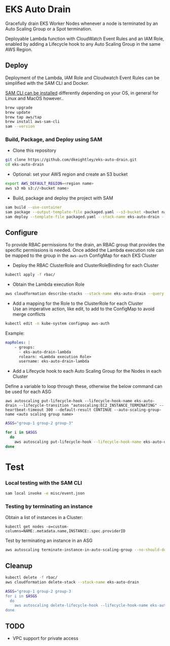 # EKS Auto Drain

Gracefully drain EKS Worker Nodes whenever a node is terminated by an Auto Scaling Group or a Spot termination.

Deployable Lambda function with CloudWatch Event Rules and an IAM Role, enabled by adding a Lifecycle hook to any Auto Scaling Group in the same AWS Region.

## Deploy

Deployment of the Lambda, IAM Role and Cloudwatch Event Rules can be simplified with the SAM CLI and Docker.

[SAM CLI can be installed](https://docs.aws.amazon.com/serverless-application-model/latest/developerguide/serverless-sam-cli-install.html) differently depending on your OS, in general for Linux and MacOS however..

```bash
brew upgrade
brew update
brew tap aws/tap
brew install aws-sam-cli
sam --version
```

### Build, Package, and Deploy using SAM

* Clone this repository

```bash
git clone https://github.com/dkeightley/eks-auto-drain.git
cd eks-auto-drain
```

* Optional: set your AWS region and create an S3 bucket

```bash
export AWS_DEFAULT_REGION=<region name>
aws s3 mb s3://<bucket name>
```

* Build, package and deploy the project with SAM

```bash
sam build --use-container
sam package --output-template-file packaged.yaml --s3-bucket <bucket name>
sam deploy --template-file packaged.yaml --stack-name eks-auto-drain --capabilities CAPABILITY_IAM
```

## Configure

To provide RBAC permissions for the drain, an RBAC group that provides the specific permissions is needed. Once added the Lambda execution role can be mapped to the group in the `aws-auth` ConfigMap for each EKS Cluster

* Deploy the RBAC ClusterRole and ClusterRoleBinding for each Cluster

```bash
kubectl apply -f rbac/
```

* Obtain the Lambda execution Role

```bash
aws cloudformation describe-stacks --stack-name eks-auto-drain --query 'Stacks[0].Outputs[0].OutputValue'
 ```

* Add a mapping for the Role to the ClusterRole for each Cluster
\
Use an imperative action, like edit, to add to the ConfigMap to avoid merge conflicts

```bash
kubectl edit -n kube-system configmap aws-auth
```

Example:

```yaml
mapRoles: |
    - groups:
      - eks-auto-drain-lambda
      rolearn: <Lambda execution Role>
      username: eks-auto-drain-lambda
```

* Add a Lifecycle hook to each Auto Scaling Group for the Nodes in each Cluster

Define a variable to loop through these, otherwise the below command can be used for each ASG

`aws autoscaling put-lifecycle-hook --lifecycle-hook-name eks-auto-drain --lifecycle-transition "autoscaling:EC2_INSTANCE_TERMINATING" --heartbeat-timeout 300 --default-result CONTINUE --auto-scaling-group-name <auto scaling group name>`

```bash
ASGS="group-1 group-2 group-3"
```

```bash
for i in $ASGS
  do
    aws autoscaling put-lifecycle-hook --lifecycle-hook-name eks-auto-drain --lifecycle-transition "autoscaling:EC2_INSTANCE_TERMINATING" --heartbeat-timeout 300 --default-result CONTINUE --auto-scaling-group-name $i
done
```

# Test

### Local testing with the SAM CLI

```bash
sam local invoke -e misc/event.json
```

### Testing by terminating an instance

Obtain a list of instances in a Cluster:

`kubectl get nodes -o=custom-columns=NAME:.metadata.name,INSTANCE:.spec.providerID `

Test by terminating an instance in an ASG

```bash
aws autoscaling terminate-instance-in-auto-scaling-group --no-should-decrement-desired-capacity --instance-id <instance id>
```

## Cleanup

```bash
kubectl delete -f rbac/
aws cloudformation delete-stack --stack-name eks-auto-drain
```

```bash
ASGS="group-1 group-2 group-3
for i in $ASGS
  do
    aws autoscaling delete-lifecycle-hook --lifecycle-hook-name eks-auto-drain  --auto-scaling-group-name $i
done
```

## TODO

* VPC support for private access